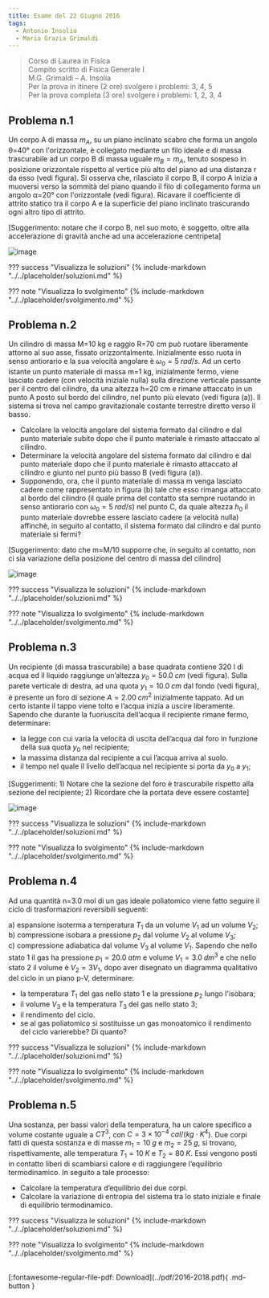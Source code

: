 ```yaml
---
title: Esame del 22 Giugno 2016
tags:
  - Antonio Insolia
  - Maria Grazia Grimaldi
---
```


>Corso di Laurea in Fisica <br>
Compito scritto di Fisica Generale I <br>
M.G. Grimaldi – A. Insolia <br>
Per la prova in itinere (2 ore) svolgere i problemi: 3, 4, 5 <br>
Per la prova completa (3 ore) svolgere i problemi: 1, 2, 3, 4 <br>

## Problema n.1
Un corpo A di massa $m_A$, su un piano inclinato scabro che forma un angolo θ=40° con l'orizzontale, è collegato mediante un filo ideale e di massa trascurabile ad un corpo B di massa uguale $m_B = m_A$, tenuto sospeso in posizione orizzontale rispetto al vertice più alto del piano ad una distanza r da esso (vedi figura). Si osserva che, rilasciato il corpo B, il corpo A inizia a muoversi verso la sommità del piano quando il filo di collegamento forma un angolo α=20° con l'orizzontale (vedi figura). Ricavare il coefficiente di attrito statico tra il corpo A e la superficie del piano inclinato trascurando ogni altro tipo di attrito. 

[Suggerimento: notare che il corpo B, nel suo moto, è soggetto, oltre alla accelerazione di gravità anche ad una accelerazione centripeta]

![image](https://user-images.githubusercontent.com/77018886/153269363-f281e408-b770-450c-9b1b-17e5f86d7d32.png)

??? success "Visualizza le soluzioni"
    {% include-markdown "../../placeholder/soluzioni.md" %}

??? note "Visualizza lo svolgimento"
    {% include-markdown "../../placeholder/svolgimento.md" %}

## Problema n.2
Un cilindro di massa M=10 kg e raggio R=70 cm può ruotare liberamente attorno al suo asse, fissato orizzontalmente. Inizialmente esso ruota in senso antiorario e la sua velocità angolare è $ω_0=5 \; rad/s$. Ad un certo istante un punto materiale di massa m=1 kg, inizialmente fermo, viene lasciato cadere (con velocità iniziale nulla) sulla direzione verticale passante per il centro del cilindro, da una altezza h=20 cm e rimane attaccato in un punto A posto sul bordo del cilindro, nel punto più elevato (vedi figura (a)). Il sistema si trova nel campo gravitazionale costante terrestre diretto verso il basso.

- Calcolare la velocità angolare del sistema formato dal cilindro e dal punto materiale subito dopo che il punto materiale è rimasto attaccato al cilindro.
- Determinare la velocità angolare del sistema formato dal cilindro e dal punto materiale dopo che il punto materiale è rimasto attaccato al cilindro e giunto nel punto più basso B (vedi figura (a)).
- Supponendo, ora, che il punto materiale di massa m venga lasciato cadere come rappresentato in figura (b) tale che esso rimanga attaccato al bordo del cilindro (il quale prima del contatto sta sempre ruotando in senso antiorario con $ω_0=5 \; rad/s$) nel punto C, da quale altezza $h_0$ il punto materiale dovrebbe essere lasciato cadere (a velocità nulla) affinchè, in seguito al contatto, il sistema formato dal cilindro e dal punto materiale si fermi?

[Suggerimento: dato che m=M/10 supporre che, in seguito al contatto, non ci sia variazione della posizione del centro di massa del cilindro]

![image](https://user-images.githubusercontent.com/77018886/153269438-bef2c9b2-e4bf-4e09-b911-fa9fbd6f16f1.png)

??? success "Visualizza le soluzioni"
    {% include-markdown "../../placeholder/soluzioni.md" %}

??? note "Visualizza lo svolgimento"
    {% include-markdown "../../placeholder/svolgimento.md" %}

## Problema n.3
Un recipiente (di massa trascurabile) a base quadrata contiene 320 l di acqua ed il liquido raggiunge un’altezza $y_0=50.0 \; cm$ (vedi figura). Sulla parete verticale di destra, ad una quota $y_1=10.0 \; cm$ dal fondo (vedi figura), è presente un foro di sezione $A=2.00 \; cm^2$ inizialmente tappato. Ad un certo istante il tappo viene tolto e l’acqua inizia a uscire liberamente. Sapendo che durante la fuoriuscita dell’acqua il recipiente rimane fermo, determinare:

- la legge con cui varia la velocità di uscita dell’acqua dal foro in funzione della sua quota $y_0$ nel recipiente;
- la massima distanza dal recipiente a cui l’acqua arriva al suolo.
- il tempo nel quale il livello dell’acqua nel recipiente si porta da $y_0$ a $y_1$; 

[Suggerimenti: 1) Notare che la sezione del foro è trascurabile rispetto alla sezione del recipiente; 2) Ricordare che la portata deve essere costante]

![image](https://user-images.githubusercontent.com/77018886/153269494-ad83ddb2-79a8-4773-8280-ba6ff933295f.png)

??? success "Visualizza le soluzioni"
    {% include-markdown "../../placeholder/soluzioni.md" %}

??? note "Visualizza lo svolgimento"
    {% include-markdown "../../placeholder/svolgimento.md" %}

## Problema n.4
Ad una quantità n=3.0 mol di un gas ideale poliatomico viene fatto seguire il ciclo di trasformazioni reversibili seguenti: 

a) espansione isoterma a temperatura $T_1$ da un volume $V_1$ ad un volume $V_2$; <br>
b) compressione isobara a pressione $p_2$ dal volume $V_2$ al volume $V_3$; <br>
c) compressione adiabatica dal volume $V_3$ al volume $V_1$. Sapendo che nello stato 1 il gas ha pressione $p_1=20.0 \; atm$ e volume $V_1=3.0 \; dm^3$ e che nello stato 2 il volume è $V_2 = 3 V_1$, dopo aver disegnato un diagramma qualitativo del ciclo in un piano p-V, determinare:

- la temperatura $T_1$ del gas nello stato 1 e la pressione $p_2$ lungo l'isobara;
- il volume $V_3$ e la temperatura $T_3$ del gas nello stato 3;
- il rendimento del ciclo.
- se al gas poliatomico si sostituisse un gas monoatomico il rendimento del ciclo varierebbe? Di quanto?

??? success "Visualizza le soluzioni"
    {% include-markdown "../../placeholder/soluzioni.md" %}

??? note "Visualizza lo svolgimento"
    {% include-markdown "../../placeholder/svolgimento.md" %}

## Problema n.5
Una sostanza, per bassi valori della temperatura, ha un calore specifico a volume costante uguale a $CT^3$, con $C=3×10^{−4} \; cal/(kg \cdot K^4$). Due corpi fatti di questa sostanza e di masse $m_1=10 \; g$ e $m_2=25 \; g$, si trovano, rispettivamente, alle temperatura $T_1=10 \; K$ e $T_2=80 \; K$. Essi vengono posti in contatto liberi di scambiarsi calore e di raggiungere l’equilibrio termodinamico. In seguito a tale processo:

- Calcolare la temperatura d’equilibrio dei due corpi.
- Calcolare la variazione di entropia del sistema tra lo stato iniziale e finale di equilibrio termodinamico.

??? success "Visualizza le soluzioni"
    {% include-markdown "../../placeholder/soluzioni.md" %}

??? note "Visualizza lo svolgimento"
    {% include-markdown "../../placeholder/svolgimento.md" %}

<br>
[:fontawesome-regular-file-pdf: Download](../pdf/2016-2018.pdf){ .md-button }